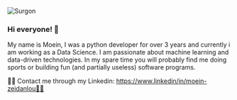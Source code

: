 ![Surgon]()

### Hi everyone! 👋

My name is Moein, I was a python developer for over 3 years and currently i am working as a Data Science. I am passionate about machine learning and data-driven technologies. In my spare time you will probably find me doing sports or building fun (and partially useless) software programs.

<!--- <p align="center">
  <a href="https://www.instagram.com/ai.coding/"><img src="https://img.shields.io/badge/Instagram--_.svg?style=social&logo=instagram" alt="Instagram"></a>
  <a href="https://twitter.com/aicoding_"><img src="https://img.shields.io/badge/Twitter--_.svg?style=social&logo=twitter" alt="Twitter"></a>
  <a href="https://www.youtube.com/channel/UC8FB3UGeHITLOoxb_1F085Q?view_as=subscriber"><img src="https://img.shields.io/badge/YouTube--_.svg?style=social&logo=youtube" alt="YouTube"></a>
</p> -->

💪🏼 Contact me through my Linkedin: https://www.linkedin/in/moein-zeidanlou💪🏼
